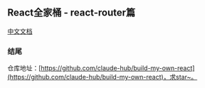 ## React全家桶 - react-router篇

[中文文档](http://react-router.docschina.org/)

### 结尾

仓库地址：[https://github.com/claude-hub/build-my-own-react](https://github.com/claude-hub/build-my-own-react)，求star~。